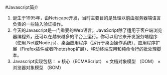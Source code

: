#Javascript简介

1. 诞生于1995年，由Netscape开发，当时主要目的是处理以前由服务器端语言负责的一些输入验证操作。
2. 今天的Javascript是一门重要的Web语言。JavaScript除了适用于客户端浏览器编程外，还可以在越来越多的平台上运行。你可以用它来开发服务端程序（使用.Net或Node.js）、桌面应用程序（运行于桌面操作系统）、应用程序扩展（Firefox插件或者Photoshop扩展）、移动终端应用和纯命令行的批处理脚本。
3. Javascript实现包括：
	× 核心（ECMAScript）
	× 文档对象模型 （DOM）
	× 浏览器对象模型 （BOM）
